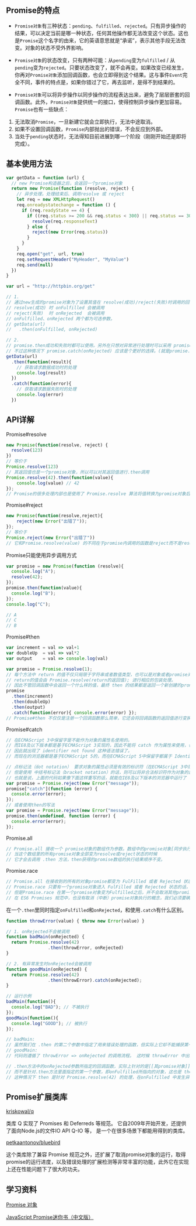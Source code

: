 ## Promise的特点
* `Promise对象`有三种状态：`pending`、`fulfilled`、`rejected`。只有异步操作的结果，可以决定当前是哪一种状态，任何其他操作都无法改变这个状态。这也是`Promise`这个名字的由来，它的英语意思就是“承诺”，表示其他手段无法改变。对象的状态不受外界影响。

* `Promise对象`的状态改变，只有两种可能：从`pending`变为`fulfilled` / 从`pending`变为`rejected`。只要状态改变了，就不会再变。如果改变已经发生，你再对`Promise对象`添加回调函数，也会立即得到这个结果。这与事件`Event`完全不同，事件的特点是，如果你错过了它，再去监听，是得不到结果的。

* `Promise对象`可以将异步操作以同步操作的流程表达出来，避免了层层嵌套的回调函数。此外，`Promise对象`提供统一的接口，使得控制异步操作更加容易。`Promise`也有一些缺点：
1. 无法取消`Promise`，一旦新建它就会立即执行，无法中途取消。
2. 如果不设置回调函数，`Promise`内部抛出的错误，不会反应到外部。
3. 当处于`pending`状态时，无法得知目前进展到哪一个阶段（刚刚开始还是即将完成）。

## 基本使用方法
```javascript
var getData = function (url) {
  // new Promise构造器之后，会返回一个promise对象
  return new Promise(function (resolve, reject) {
    // 异步处理。处理结束后、调用resolve 或 reject
    let req = new XMLHttpRequest()
    req.onreadystatechange = function () {
      if (req.readyState == 4) {
        if ((req.status >= 200 && req.status < 300) || req.status == 304) {
          resolve(req.responseText)
        } else {
          reject(new Error(req.status))
        }
      }
    }
    req.open("get", url, true)
    req.setRequestHeader("MyHeader", "MyValue")
    req.send(null)
  })
}

var url = "http://httpbin.org/get"

// 1.
// 通过new生成的promise对象为了设置其值在 resolve(成功)/reject(失败)时调用的回调函数，可以使用promise.then()实例方法。
// resolve(成功) 时 onFulfilled 会被调用
// reject(失败)  时 onRejected  会被调用
// onFulfilled、onRejected 两个都为可选参数。
// getData(url)
//   .then(onFulfilled, onRejected)

// 2.
// promise.then成功和失败时都可以使用。另外在只想对异常进行处理时可以采用 promise.then(undefined, onRejected) 这种方式，只指定reject时的回调函数即可。
// 不过这种情况下 promise.catch(onRejected) 应该是个更好的选择。(就是promise.then(undefined, onRejected)的别名)
getData(url)
  .then(function(result){
    // 获取请求数据成功时的处理
    console.log(result)
  })
  .catch(function(error){
    // 获取请求数据失败时的处理
    console.log(error)
  })
```

## API详解

Promise#resolve
```javascript
new Promise(function(resolve, reject) {
  resolve(123)
})
// 等价于
Promise.resolve(123)
// 其返回值也是一个promise对象，所以可以对其返回值进行.then调用
Promise.resolve(42).then(function(value){
    console.log(value) // 42
});
// Promise的很多处理内部也是使用了 Promise.resolve 算法将值转换为promise对象后再进行处理的。
```

Promise#reject
```javascript
new Promise(function(resolve,reject){
    reject(new Error("出错了"));
});
// 等价于
Promise.reject(new Error("出错了"))
// 它和Promise.resolve(value) 的不同在于promise内调用的函数是reject而不是resolve。
```

Promise只能使用异步调用方式
```javascript
var promise = new Promise(function (resolve){
  console.log("A");
  resolve(42);
});
promise.then(function(value){
  console.log("B");
});
console.log("C");

// A
// C
// B
```

Promise#then
```javascript
var increment = val => val+1
var doubleUp  = val => val*2
var output    = val => console.log(val)

var promise = Promise.resolve(1);
// 每个方法中 return 的值不仅只局限于字符串或者数值类型，也可以是对象或者promise对象等复杂类型。
// return的值会由 Promise.resolve(return的返回值); 进行相应的包装处理。
// 因此不管回调函数中会返回一个什么样的值，最终 then 的结果都是返回一个新创建的promise对象
promise
  .then(increment)
  .then(doubleUp)
  .then(output)
  .catch(function(error){ console.error(error) });
// Promise#then 不仅仅是注册一个回调函数那么简单，它还会将回调函数的返回值进行变换，创建并返回一个promise对象。
```

Promise#catch
```javascript
// 在ECMAScript 3中保留字是不能作为对象的属性名使用的。
// 而IE8及以下版本都是基于ECMAScript 3实现的，因此不能将 catch 作为属性来使用，也就不能编写类似 promise.catch() 的代码
// 因此就出现了 identifier not found 这种语法错误了。
// 而现在的浏览器都是基于ECMAScript 5的，而在ECMAScript 5中保留字都属于 IdentifierName ，也可以作为属性名使用了。

// 点标记法（dot notation） 要求对象的属性必须是有效的标识符（在ECMAScript 3中则不能使用保留字）。
// 但是使用 中括号标记法（bracket notation）的话，则可以将非合法标识符作为对象的属性名使用。
// 也就是说，上面的代码如果像下面这样重写的话，就能在IE8及以下版本的浏览器中运行了（当然还需要polyfill）。
var promise = Promise.reject(new Error("message"));
promise["catch"](function (error) {
  console.error(error);
});
// 或者使用then的写法
var promise = Promise.reject(new Error("message"));
promise.then(undefined, function (error) {
  console.error(error);
});
```

Promise.all
```javascript
// Promise.all 接收一个 promise对象的数组作为参数。数组中的promise对象[同步执行]。
// 当这个数组里的所有promise对象全部变为resolve或reject状态的时候
// 它才会去调用 .then 方法，then获得的promise数组的执行结果顺序不变。
```

Promise.race
```javascript
// Promise.all 在接收到的所有的对象promise都变为 FulFilled 或者 Rejected 状态之后才会继续进行后面的处理
// Promise.race 只要有一个promise对象进入 FulFilled 或者 Rejected 状态的话，就会继续进行后面的处理
// 但是Promise.race 在第一个promise对象变为Fulfilled之后，并不会取消其他promise对象的执行。
// 在 ES6 Promises 规范中，也没有取消（中断）promise对象执行的概念，我们必须要确保promise最终进入resolve or reject状态之一
```

在一个`.then`里同时指定`onFulfilled`和`onRejected`，和使用`.catch`有什么区别。
```javascript
function throwError(value) { throw new Error(value) }

// 1. onRejected不会被调用
function badMain(onRejected) {
  return Promise.resolve(42)
                .then(throwError, onRejected)
}

// 2. 有异常发生时onRejected会被调用
function goodMain(onRejected) {
  return Promise.resolve(42)
                .then(throwError).catch(onRejected);
}

// 运行示例
badMain(function(){
  console.log("BAD"); // 不被执行
});
goodMain(function(){
  console.log("GOOD"); // 被执行
});

// badMain:
// 虽然我们在 .then 的第二个参数中指定了用来错误处理的函数，但实际上它却不能捕获第一个参数 => onFulfilled 指定的函数（本例为 throwError ）里面出现的错误。
// goodMain:
// 代码则遵循了 throwError => onRejected 的调用流程。 这时候 throwError 中出现异常的话，在会被方法链中的下一个方法，即 .catch 所捕获，进行相应的错误处理。

// .then方法中的onRejected参数所指定的回调函数，实际上针对的是[[其promise对象]]或者[[之前的promise对象]]
// 而不是针对.then方法里面指定的第一个参数，即onFulfilled所指向的对象，这也是 then 和 catch 表现不同的原因。
// 这种情况下 then 是针对 Promise.resolve(42) 的处理，在onFulfilled 中发生异常，在同一个 then 方法中指定的 onRejected 也不能捕获该异常。
```

## Promise扩展类库
[kriskowal/q](https://github.com/kriskowal/q)

类库 Q 实现了 Promises 和 Deferreds 等规范。 它自2009年开始开发，还提供了面向Node.js的文件IO API Q-IO 等， 是一个在很多场景下都能用得到的类库。

[petkaantonov/bluebird](https://github.com/petkaantonov/bluebird)

这个类库除了兼容 Promise 规范之外，还扩展了取消promise对象的运行，取得promise的运行进度，以及错误处理的扩展检测等非常丰富的功能，此外它在实现上还在性能问题下了很大的功夫。

## 学习资料
[Promise 对象](http://es6.ruanyifeng.com/#docs/promise)

[JavaScript Promise迷你书（中文版）](http://liubin.org/promises-book/)